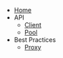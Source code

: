 <!-- Sidebar for Docsify -->

* [Home](/)
* API
  * [Client](api/Client.md "Undici API - Client")
  * [Pool](api/Pool.md "Undici API - Pool")
* Best Practices
  * [Proxy](best-practices/proxy.md "Connecting through a proxy")